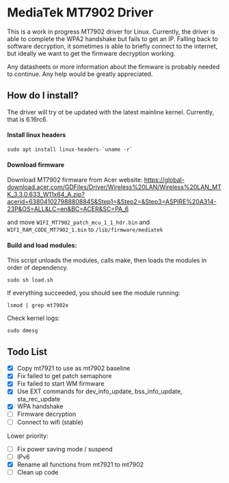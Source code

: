 # MediaTek MT7902 Driver

This is a work in progress MT7902 driver for Linux. Currently, the driver is able to complete the WPA2 handshake but fails to get an IP. 
Falling back to software decryption, it sometimes is able to briefly connect to the internet, but ideally we want to get the firmware decryption working.

Any datasheets or more information about the firmware is probably needed to continue. Any help would be greatly appreciated.

## How do I install?

The driver will try ot be updated with the latest mainline kernel. Currently, that is 6.16rc6.

#### Install linux headers

```sudo apt install linux-headers-`uname -r` ```

#### Download firmware
Download MT7902 firmware from Acer website: https://global-download.acer.com/GDFiles/Driver/Wireless%20LAN/Wireless%20LAN_MTK_3.3.0.633_W11x64_A.zip?acerid=638041027988808845&Step1=&Step2=&Step3=ASPIRE%20A314-23P&OS=ALL&LC=en&BC=ACER&SC=PA_6 

and move `WIFI_MT7902_patch_mcu_1_1_hdr.bin` and `WIFI_RAM_CODE_MT7902_1.bin` to `/lib/firmware/mediatek`

#### Build and load modules: 
This script unloads the modules, calls make, then loads the modules in order of dependency. 

`sudo sh load.sh`

If everything succeeded, you should see the module running:

`lsmod | grep mt7902e`

Check kernel logs:

`sudo dmesg`

## Todo List
- [x] Copy mt7921 to use as mt7902 baseline
- [x] Fix failed to get patch semaphore
- [x] Fix failed to start WM firmware
- [x] Use EXT commands for dev_info_update, bss_info_update, sta_rec_update
- [x] WPA handshake
- [ ] Firmware decryption
- [ ] Connect to wifi (stable)

Lower priority:
- [ ] Fix power saving mode / suspend
- [ ] IPv6
- [x] Rename all functions from mt7921 to mt7902
- [ ] Clean up code
